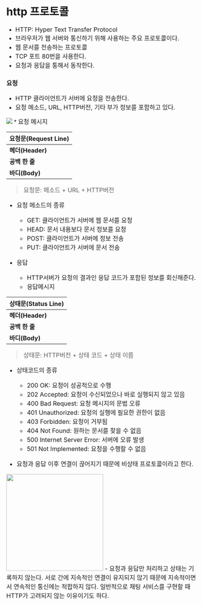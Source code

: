 # http 프로토콜

- <span style="font-size: 12pt; ">HTTP: Hyper Text Transfer Protocol
- <span style="font-size: 12pt; ">브라우저가 웹 서버와 통신하기 위해 사용하는 주요 프로토콜이다.
- <span style="font-size: 12pt; ">웹 문서를 전송하는 프로토콜
- <span style="font-size: 12pt; ">TCP 포트 80번을 사용한다.
- <span style="font-size: 12pt; ">요청과 응답을 통해서 동작한다.

### 요청
 *  <span style="font-size: 12pt; ">HTTP 클라이언트가 서버에 요청을 전송한다.
 * <span style="font-size: 12pt; ">요청 메소드, URL, HTTP버전, 기타 부가 정보를 포함하고 있다.
  <img src="{{ site.baseurl }}/images/request.png">
* <span style="font-size: 12pt; ">요청 메시지

|요청문(Request Line)|
|-|
|<b>헤더(Header)|
|<b>공백 한 줄|
|<b>바디(Body)|

  > <span style="font-size: 12pt; ">요청문: 메소드 + URL + HTTP버전

- <span style="font-size: 12pt; ">요청 메소드의 종류
  * <span style="font-size: 12pt; ">GET: 클라이언트가 서버에 웹 문서를 요청
  * <span style="font-size: 12pt; ">HEAD: 문서 내용보다 문서 정보를 요청
  * <span style="font-size: 12pt; ">POST: 클라이언트가 서버에 정보 전송
  * <span style="font-size: 12pt; ">PUT: 클라이언트가 서버에 문서 전송

- <span style="font-size: 12pt; ">응답
  * <span style="font-size: 12pt; ">HTTP서버가 요청의 결과인 응답 코드가 포함된 정보를 회신해준다.
  * <span style="font-size: 12pt; ">응답메시지

|상태문(Status Line)|
|-|
|<b>헤더(Header)|
|<b>공백 한 줄|
|<b>바디(Body)|
 
   > <span style="font-size: 12pt; ">상태문: HTTP버전 + 상태 코드 + 상태 이름

- <span style="font-size: 12pt; ">상태코드의 종류
  * <span style="font-size: 12pt; ">200 OK: 요청이 성공적으로 수행
  * <span style="font-size: 12pt; ">202 Accepted: 요청이 수신되었으나 바로 실행되지 않고 있음
  * <span style="font-size: 12pt; ">400 Bad Request: 요청 메시지의 문법 오류
  * <span style="font-size: 12pt; ">401 Unauthorized: 요청의 실행에 필요한 권한이 없음
  * <span style="font-size: 12pt; ">403 Forbidden: 요청이 거부됨
  * <span style="font-size: 12pt; ">404 Not Found: 원하는 문서를 찾을 수 없음
  * <span style="font-size: 12pt; ">500 Internet Server Error: 서버에 오류 발생
  * <span style="font-size: 12pt; ">501 Not Implemented: 요청을 수행할 수 없음

- <span style="font-size: 12pt; ">요청과 응답 이후 연결이 끊어지기 때문에 비상태 프로토콜이라고 한다.

 <img src="/stateless.png" width="256px">
- <span style="font-size: 12pt; ">요청과 응답만 처리하고 상태는 기록하지 않는다. 서로 간에 지속적인 연결이 유지되지 않기 때문에 지속적이면서 연속적인 통신에는 적합하지 않다. 일반적으로 채팅 서비스를 구현할 때 HTTP가 고려되지 않는 이유이기도 하다.
